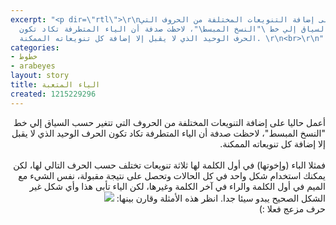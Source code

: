 ```yaml
---
excerpt: "<p dir=\"rtl\">\r\nأعمل حاليا على إضافة التنويعات المختلفة من الحروف التي
  تتغير حسب السياق إلي خط \"النسخ المبسط\"، لاحظت صدفة أن الياء المتطرفة تكاد تكون
  الحرف الوحيد الذي لا يقبل إلا إضافة كل تنويعاته الممكنة. \r\n<br>\r\n"
categories:
- خطوط
- arabeyes
layout: story
title: الياء المتعبة
created: 1215229296
---
```

<p dir="rtl">
أعمل حاليا على إضافة التنويعات المختلفة من الحروف التي تتغير حسب السياق إلي خط "النسخ المبسط"، لاحظت صدفة أن الياء المتطرفة تكاد تكون الحرف الوحيد الذي لا يقبل إلا إضافة كل تنويعاته الممكنة. 
<br>
<br>
فمثلا الباء (وإخوتها) في أول الكلمة لها ثلاثة تنويعات تختلف حسب الحرف التالي لها، لكن يمكنك استخدام شكل واحد في كل الحالات وتحصل على نتيجة مقبولة، نفس الشيء مع الميم في أول الكلمة والراء في آخر الكلمة وغيرها، لكن الياء تأبى هذا وأي شكل غير الشكل الصحيح يبدو سيئا جدا. انظر هذه الأمثلة وقارن بينها:

<img src="http://www.khaledhosny.org/files/images/yaa.preview.png">
<br>
حرف مزعج فعلا :)
</p>
